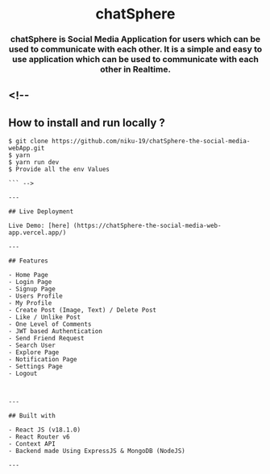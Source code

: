 <div align="center">

# chatSphere

### chatSphere is Social Media Application for users which can be used to communicate with each other. It is a simple and easy to use application which can be used to communicate with each other in Realtime.

</div>

## <!--

## How to install and run locally ?

````
$ git clone https://github.com/niku-19/chatSphere-the-social-media-webApp.git
$ yarn
$ yarn run dev
$ Provide all the env Values

``` -->

---

## Live Deployment

Live Demo: [here] (https://chatSphere-the-social-media-web-app.vercel.app/)

---

## Features

- Home Page
- Login Page
- Signup Page
- Users Profile
- My Profile
- Create Post (Image, Text) / Delete Post
- Like / Unlike Post
- One Level of Comments
- JWT based Authentication
- Send Friend Request
- Search User
- Explore Page
- Notification Page
- Settings Page
- Logout



---

## Built with

- React JS (v18.1.0)
- React Router v6
- Context API
- Backend made Using ExpressJS & MongoDB (NodeJS)

---



````
